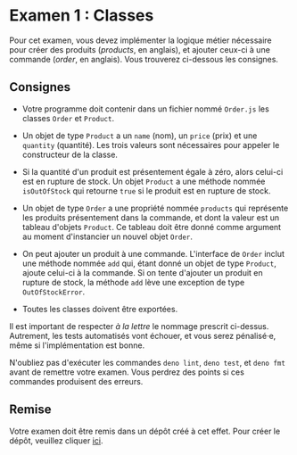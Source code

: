 # Examen 1 : Classes

Pour cet examen, vous devez implémenter la logique métier nécessaire
pour créer des produits (_products_, en anglais), et ajouter ceux-ci à
une commande (_order_, en anglais). Vous trouverez ci-dessous les
consignes.

## Consignes

- Votre programme doit contenir dans un fichier nommé `Order.js` les
  classes `Order` et `Product`.

- Un objet de type `Product` a un `name` (nom), un `price` (prix) et une
  `quantity` (quantité). Les trois valeurs sont nécessaires pour appeler
  le constructeur de la classe.

- Si la quantité d'un produit est présentement égale à zéro, alors
  celui-ci est en rupture de stock. Un objet `Product` a une méthode
  nommée `isOutOfStock` qui retourne `true` si le produit est en rupture
  de stock.

- Un objet de type `Order` a une propriété nommée `products` qui
  représente les produits présentement dans la commande, et dont la
  valeur est un tableau d'objets `Product`. Ce tableau doit être donné
  comme argument au moment d'instancier un nouvel objet `Order`.

- On peut ajouter un produit à une commande. L'interface de `Order`
  inclut une méthode nommée `add` qui, étant donné un objet de type
  `Product`, ajoute celui-ci à la commande. Si on tente d'ajouter un
  produit en rupture de stock, la méthode `add` lève une exception de
  type `OutOfStockError`.

- Toutes les classes doivent être exportées.

Il est important de respecter _à la lettre_ le nommage prescrit
ci-dessus. Autrement, les tests automatisés vont échouer, et vous serez
pénalisé·e, même si l'implémentation est bonne.

N'oubliez pas d'exécuter les commandes `deno lint`, `deno test`, et
`deno fmt` avant de remettre votre examen. Vous perdrez des points si
ces commandes produisent des erreurs.

## Remise

Votre examen doit être remis dans un dépôt créé à cet effet. Pour créer
le dépôt, veuillez cliquer [ici][Classroom].

[Classroom]: https://classroom.github.com/a/v2Di3nDt
